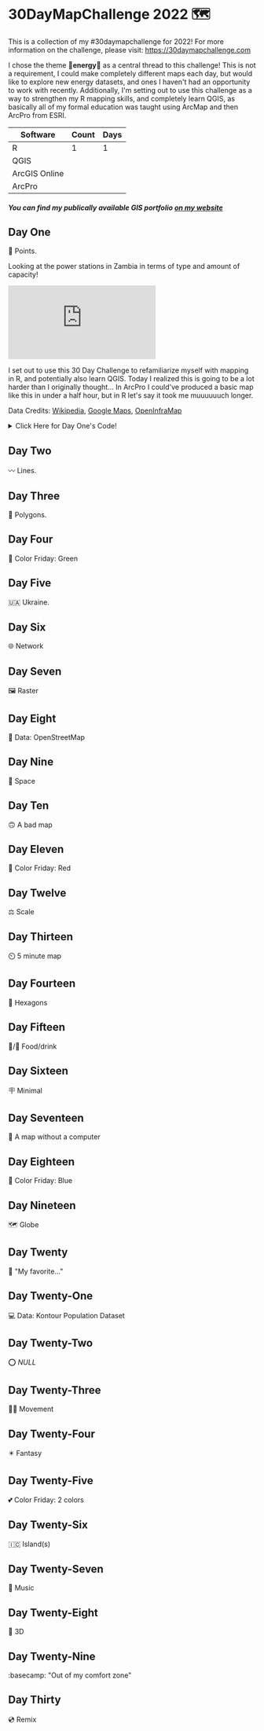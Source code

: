 # 30DayMapChallenge 2022 :world_map:

This is a collection of my #30daymapchallenge for 2022! For more information on the challenge, please visit: https://30daymapchallenge.com

I chose the theme :low_brightness:**energy**:low_brightness: as a central thread to this challenge! This is not a requirement, I could make completely different maps each day, but would like to explore new energy datasets, and ones I haven't had an opportunity to work with recently. Additionally, I'm setting out to use this challenge as a way to strengthen my R mapping skills, and completely learn QGIS, as basically all of my formal education was taught using ArcMap and then ArcPro from ESRI.

| Software      | Count         | Days          |
| ------------- | ------------- | ------------- |
| R             |  1             | 1              |
| QGIS          |               |               |
| ArcGIS Online |               |               |
| ArcPro        |               |               |


##### You can find my publically available GIS portfolio [on my website](https://solloyd.wixsite.com/gisportfolio)

## Day One

📍 Points. 

Looking at the power stations in Zambia in terms of type and amount of capacity!

![dayone_map.pdf](https://github.com/solloyd/30daymapchallenge/files/9824199/dayone_map.pdf)

I set out to use this 30 Day Challenge to refamiliarize myself with mapping in R, and potentially also learn QGIS. Today I realized this is going to be a lot harder than I originally thought... In ArcPro I could've produced a basic map like this in under a half hour, but in R let's say it took me muuuuuuch longer.

Data Credits: [Wikipedia](https://en.wikipedia.org/wiki/List_of_power_stations_in_Zambia), [Google Maps](maps.google.com), [OpenInfraMap](https://openinframap.org/stats/area/Zambia/plants)

<details><summary>Click Here for Day One's Code!</summary>
<p>

#### Find below the code used for this map, and click here for the [Zambia Power Station Dataset](https://drive.google.com/file/d/1K6_roQEkf_d_DC8YL2-iIxy61s8S8yHB/view?usp=sharing) I pulled together :)

```ruby
library(ggplot2)              
library(tidyverse)           
library(viridis) #played around with these colors, but did not end up on the final
library(plotly)


PowerStation <- read.csv("~/ADD YOUR PATH HERE/PowerStations_Zambia.csv") 


mapdata <- map_data("world") 
mapdata <- right_join(mapdata, PowerStation, by="region")


dayone_map <- ggplot(PowerStation, aes(x=Long, y=Lat)) +
        geom_polygon(data = mapdata, aes(x=long, y = lat), fill="grey", color="black", alpha=0.9)+
  geom_point(aes(size=Capacity_MW, color=Type), alpha=0.5) +
  ggtitle("Power Stations in Zambia by Capacity and Type") +
  theme(axis.title.x = element_blank(),
        axis.title.y = element_blank(),
        axis.ticks = element_blank(),
        axis.text.x = element_blank(),
        axis.text.y = element_blank(),
        plot.title = element_text(size=14, face="bold.italic")) +
  scale_size_continuous(breaks=c(5, 25, 50, 100, 250, 500, 750), name="Capacity (MW)", range = c(5,20))

dayone_map

#Make the map interactive!
ggplotly(dayone_map, tooltip="all")
```

</p>
</details>

## Day Two

〰️ Lines. 

## Day Three

🔲 Polygons.

## Day Four

💚 Color Friday: Green

## Day Five

🇺🇦 Ukraine.

## Day Six

🌐 Network

## Day Seven

🖼️ Raster

## Day Eight

📖 Data: OpenStreetMap

## Day Nine

👾 Space

## Day Ten

🙃 A bad map

## Day Eleven

🔴 Color Friday: Red

## Day Twelve

⚖️ Scale

## Day Thirteen

⏲️ 5 minute map

## Day Fourteen

💠 Hexagons

## Day Fifteen

🥘/🍹 Food/drink

## Day Sixteen

🪧 Minimal

## Day Seventeen

🌲 A map without a computer

## Day Eighteen

🚙 Color Friday: Blue

## Day Nineteen

🗺️ Globe

## Day Twenty

🤟 "My favorite..."

## Day Twenty-One

💻 Data: Kontour Population Dataset

## Day Twenty-Two

:o: *NULL* 

## Day Twenty-Three

🏃‍♀️ Movement

## Day Twenty-Four

✴️ Fantasy

## Day Twenty-Five

💕 Color Friday: 2 colors

## Day Twenty-Six

🇮🇨 Island(s)

## Day Twenty-Seven

🎼 Music

## Day Twenty-Eight

🎉 3D

## Day Twenty-Nine

:basecamp: "Out of my comfort zone"

## Day Thirty

💿 Remix
